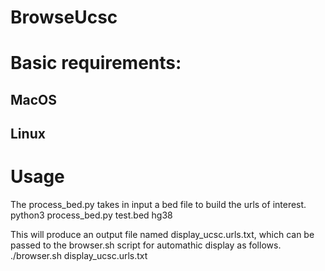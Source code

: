 # BrowseUcsc

# Basic requirements:
## MacOS
## Linux


# Usage
The process_bed.py takes in input a bed file to build the urls of interest.
python3 process_bed.py test.bed hg38

This will produce an output file named display_ucsc.urls.txt, which can be passed to the browser.sh script for automathic display as follows.
./browser.sh display_ucsc.urls.txt

